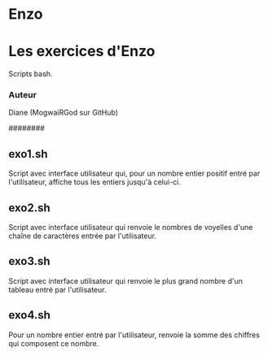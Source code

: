 # Enzo
# Les exercices d'Enzo
Scripts bash.

### Auteur
Diane (MogwaiRGod sur GitHub)

########
## exo1.sh
Script avec interface utilisateur qui, pour un nombre entier positif entré par l'utilisateur, affiche tous les entiers jusqu'à celui-ci.

## exo2.sh
Script avec interface utilisateur qui renvoie le nombres de voyelles d'une chaîne de caractères entrée par l'utilisateur.

## exo3.sh
Script avec interface utilisateur qui renvoie le plus grand nombre d'un tableau entré par l'utilisateur.

## exo4.sh
Pour un nombre entier entré par l'utilisateur, renvoie la somme des chiffres qui composent ce nombre.
